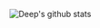 

![Deep's github stats](https://github-readme-stats.vercel.app/api?username=Deep-De-coder&hide=["issues"]&show_icons=true)
